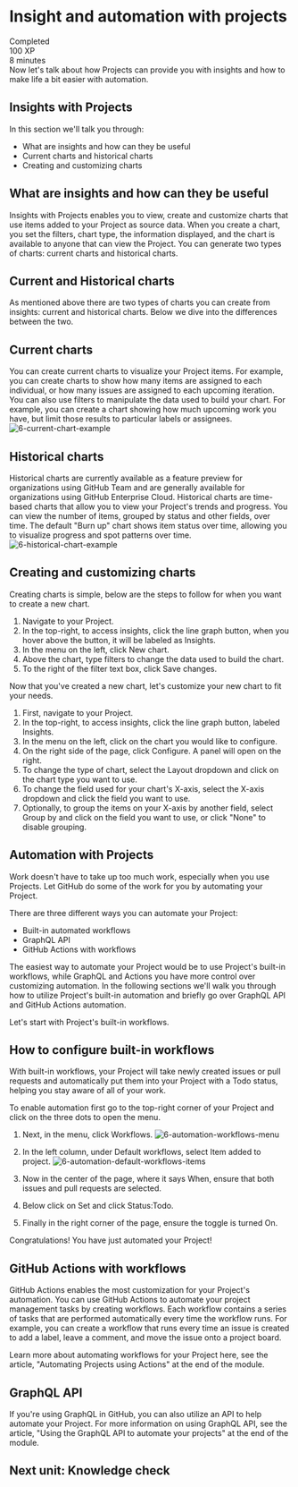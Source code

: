 # Insight and automation with projects  
Completed  
100 XP  
8 minutes  
Now let's talk about how Projects can provide you with insights and how to make life a bit easier with automation.  

## Insights with Projects  
In this section we'll talk you through:

- What are insights and how can they be useful
- Current charts and historical charts
- Creating and customizing charts

## What are insights and how can they be useful
Insights with Projects enables you to view, create and customize charts that use items added to your Project as source data. When you create a chart, you set the filters, chart type, the information displayed, and the chart is available to anyone that can view the Project. You can generate two types of charts: current charts and historical charts.

## Current and Historical charts
As mentioned above there are two types of charts you can create from insights: current and historical charts. Below we dive into the differences between the two.

## Current charts
You can create current charts to visualize your Project items. For example, you can create charts to show how many items are assigned to each individual, or how many issues are assigned to each upcoming iteration. You can also use filters to manipulate the data used to build your chart. For example, you can create a chart showing how much upcoming work you have, but limit those results to particular labels or assignees.
![6-current-chart-example](https://github.com/pranjal779/MS-GitHub/assets/50409572/83507138-4323-417b-a2fc-128f459232a9)

## Historical charts
Historical charts are currently available as a feature preview for organizations using GitHub Team and are generally available for organizations using GitHub Enterprise Cloud. Historical charts are time-based charts that allow you to view your Project's trends and progress. You can view the number of items, grouped by status and other fields, over time. The default "Burn up" chart shows item status over time, allowing you to visualize progress and spot patterns over time.
![6-historical-chart-example](https://github.com/pranjal779/MS-GitHub/assets/50409572/46a2687f-5f0a-44c9-958a-4480f241afd9)

## Creating and customizing charts
Creating charts is simple, below are the steps to follow for when you want to create a new chart.

1) Navigate to your Project.
2) In the top-right, to access insights, click the line graph button, when you hover above the button, it will be labeled as Insights.
3) In the menu on the left, click New chart.
4) Above the chart, type filters to change the data used to build the chart.
5) To the right of the filter text box, click Save changes.

Now that you've created a new chart, let's customize your new chart to fit your needs.

1) First, navigate to your Project.
2) In the top-right, to access insights, click the line graph button, labeled Insights.
3) In the menu on the left, click on the chart you would like to configure.
4) On the right side of the page, click Configure. A panel will open on the right.
5) To change the type of chart, select the Layout dropdown and click on the chart type you want to use.
6) To change the field used for your chart's X-axis, select the X-axis dropdown and click the field you want to use.
7) Optionally, to group the items on your X-axis by another field, select Group by and click on the field you want to use, or click "None" to disable grouping.

## Automation with Projects
Work doesn't have to take up too much work, especially when you use Projects. Let GitHub do some of the work for you by automating your Project.

There are three different ways you can automate your Project:

- Built-in automated workflows
- GraphQL API
- GitHub Actions with workflows

The easiest way to automate your Project would be to use Project's built-in workflows, while GraphQL and Actions you have more control over customizing automation. In the following sections we'll walk you through how to utilize Project's built-in automation and briefly go over GraphQL API and GitHub Actions automation.

Let's start with Project's built-in workflows.

## How to configure built-in workflows
With built-in workflows, your Project will take newly created issues or pull requests and automatically put them into your Project with a Todo status, helping you stay aware of all of your work.

To enable automation first go to the top-right corner of your Project and click on the three dots to open the menu.

1) Next, in the menu, click Workflows.
![6-automation-workflows-menu](https://github.com/pranjal779/MS-GitHub/assets/50409572/0f55b8e0-55a0-4dda-bb10-755240f76fb9)

2) In the left column, under Default workflows, select Item added to project.
![6-automation-default-workflows-items](https://github.com/pranjal779/MS-GitHub/assets/50409572/79d56a8c-82de-4a32-8333-3b40881c6e71)

3) Now in the center of the page, where it says When, ensure that both issues and pull requests are selected.

4) Below click on Set and click Status:Todo.

5) Finally in the right corner of the page, ensure the toggle is turned On.

Congratulations! You have just automated your Project!

## GitHub Actions with workflows
GitHub Actions enables the most customization for your Project's automation. You can use GitHub Actions to automate your project management tasks by creating workflows. Each workflow contains a series of tasks that are performed automatically every time the workflow runs. For example, you can create a workflow that runs every time an issue is created to add a label, leave a comment, and move the issue onto a project board.

Learn more about automating workflows for your Project here, see the article, "Automating Projects using Actions" at the end of the module.

## GraphQL API
If you're using GraphQL in GitHub, you can also utilize an API to help automate your Project. For more information on using GraphQL API, see the article, "Using the GraphQL API to automate your projects" at the end of the module.

## Next unit: Knowledge check
